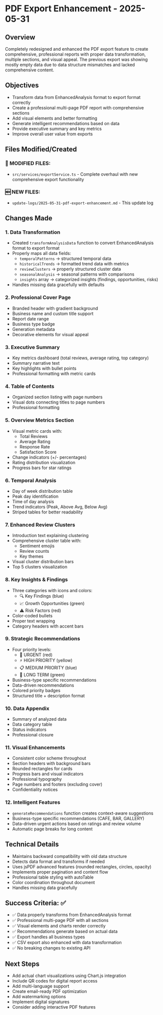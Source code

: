 # PDF Export Enhancement - 2025-05-31

## Overview
Completely redesigned and enhanced the PDF export feature to create comprehensive, professional reports with proper data transformation, multiple sections, and visual appeal. The previous export was showing mostly empty data due to data structure mismatches and lacked comprehensive content.

## Objectives
- Transform data from EnhancedAnalysis format to export format correctly
- Create a professional multi-page PDF report with comprehensive sections
- Add visual elements and better formatting
- Generate intelligent recommendations based on data
- Provide executive summary and key metrics
- Improve overall user value from exports

## Files Modified/Created

### 🔄 MODIFIED FILES:
- `src/services/exportService.ts` - Complete overhaul with new comprehensive export functionality

### 🆕 NEW FILES:
- `update-logs/2025-05-31-pdf-export-enhancement.md` - This update log

## Changes Made

### 1. Data Transformation
- Created `transformAnalysisData` function to convert EnhancedAnalysis format to export format
- Properly maps all data fields:
  - `temporalPatterns` → structured temporal data
  - `historicalTrends` → formatted trend data with metrics
  - `reviewClusters` → properly structured cluster data
  - `seasonalAnalysis` → seasonal patterns with comparisons
  - `insights` array → categorized insights (findings, opportunities, risks)
- Handles missing data gracefully with defaults

### 2. Professional Cover Page
- Branded header with gradient background
- Business name and custom title support
- Report date range
- Business type badge
- Generation metadata
- Decorative elements for visual appeal

### 3. Executive Summary
- Key metrics dashboard (total reviews, average rating, top category)
- Summary narrative text
- Key highlights with bullet points
- Professional formatting with metric cards

### 4. Table of Contents
- Organized section listing with page numbers
- Visual dots connecting titles to page numbers
- Professional formatting

### 5. Overview Metrics Section
- Visual metric cards with:
  - Total Reviews
  - Average Rating
  - Response Rate
  - Satisfaction Score
- Change indicators (+/- percentages)
- Rating distribution visualization
- Progress bars for star ratings

### 6. Temporal Analysis
- Day of week distribution table
- Peak day identification
- Time of day analysis
- Trend indicators (Peak, Above Avg, Below Avg)
- Striped tables for better readability

### 7. Enhanced Review Clusters
- Introduction text explaining clustering
- Comprehensive cluster table with:
  - Sentiment emojis
  - Review counts
  - Key themes
- Visual cluster distribution bars
- Top 5 clusters visualization

### 8. Key Insights & Findings
- Three categories with icons and colors:
  - 🔍 Key Findings (blue)
  - 📈 Growth Opportunities (green)
  - ⚠️ Risk Factors (red)
- Color-coded bullets
- Proper text wrapping
- Category headers with accent bars

### 9. Strategic Recommendations
- Four priority levels:
  - 🚨 URGENT (red)
  - ⚡ HIGH PRIORITY (yellow)
  - 📋 MEDIUM PRIORITY (blue)
  - 🎯 LONG TERM (green)
- Business-type specific recommendations
- Data-driven recommendations
- Colored priority badges
- Structured title + description format

### 10. Data Appendix
- Summary of analyzed data
- Data category table
- Status indicators
- Professional closure

### 11. Visual Enhancements
- Consistent color scheme throughout
- Section headers with background bars
- Rounded rectangles for cards
- Progress bars and visual indicators
- Professional typography
- Page numbers and footers (excluding cover)
- Confidentiality notices

### 12. Intelligent Features
- `generateRecommendations` function creates context-aware suggestions
- Business-type specific recommendations (CAFE, BAR, GALLERY)
- Data-driven urgent actions based on ratings and review volume
- Automatic page breaks for long content

## Technical Details
- Maintains backward compatibility with old data structure
- Detects data format and transforms if needed
- Uses jsPDF advanced features (rounded rectangles, circles, opacity)
- Implements proper pagination and content flow
- Professional table styling with autoTable
- Color coordination throughout document
- Handles missing data gracefully

## Success Criteria: ✅
- ✅ Data properly transforms from EnhancedAnalysis format
- ✅ Professional multi-page PDF with all sections
- ✅ Visual elements and charts render correctly
- ✅ Recommendations generate based on actual data
- ✅ Export handles all business types
- ✅ CSV export also enhanced with data transformation
- ✅ No breaking changes to existing API

## Next Steps
- Add actual chart visualizations using Chart.js integration
- Include QR codes for digital report access
- Add multi-language support
- Create email-ready PDF optimization
- Add watermarking options
- Implement digital signatures
- Consider adding interactive PDF features
